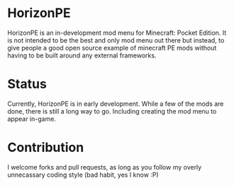 HorizonPE
=========

HorizonPE is an in-development mod menu for Minecraft: Pocket Edition. It is not intended to be the best and only mod menu out there but instead, to give people a good open source example of minecraft PE mods without having to be built around any external frameworks.

Status
======

Currently, HorizonPE is in early development. While a few of the mods are done, there is still a long way to go. Including creating the mod menu to appear in-game.

Contribution
============

I welcome forks and pull requests, as long as you follow my overly unnecassary coding style (bad habit, yes I know :P)
